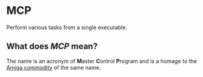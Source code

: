 # MCP
Perform various tasks from a single executable.

## What does *MCP* mean?
The name is an acronym of **M**aster **C**ontrol **P**rogram and is a homage to the [Amiga commodity](http://mcp.a1k.org/indexe.html) of the same name.
